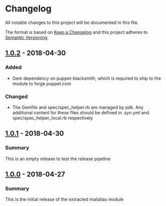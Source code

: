 # Changelog

All notable changes to this project will be documented in this file.

The format is based on [Keep a Changelog](http://keepachangelog.com/en/1.0.0/) and this project adheres to [Semantic Versioning](http://semver.org).

## [1.0.2] - 2018-04-30
### Added
- Gem dependency on puppet-blacksmith, which is required to ship to the module
  to forge.puppet.com
### Changed
- The Gemfile and spec/spec_helper.rb are managed by pdk. Any additional content
  for these files should be defined in .syn.yml and spec/spec_helper_local.rb
  respectively

## [1.0.1] - 2018-04-30
### Summary
This is an empty release to test the release pipeline

## [1.0.0] - 2018-04-27
### Summary
This is the initial release of the extracted mailalias module

[1.0.2]: https://github.com/puppetlabs/puppetlabs-mailalias_core/compare/1.0.1...1.0.2
[1.0.1]: https://github.com/puppetlabs/puppetlabs-mailalias_core/compare/1.0.0...1.0.1
[1.0.0]: https://github.com/puppetlabs/puppetlabs-mailalias_core/releases/tag/1.0.0

